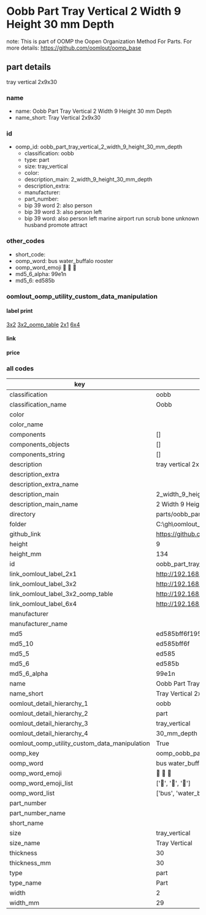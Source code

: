 # Oobb Part Tray Vertical 2 Width 9 Height 30 mm Depth  

note: This is part of OOMP the Oopen Organization Method For Parts. For more details: https://github.com/oomlout/oomp_base

##  part details
  



tray vertical 2x9x30



### name
* name: Oobb Part Tray Vertical 2 Width 9 Height 30 mm Depth
* name_short: Tray Vertical 2x9x30 
### id
* oomp_id: oobb_part_tray_vertical_2_width_9_height_30_mm_depth
  * classification: oobb
  * type: part
  * size: tray_vertical
  * color: 
  * description_main: 2_width_9_height_30_mm_depth
  * description_extra: 
  * manufacturer: 
  * part_number: 
  * bip 39 word 2: also person
  * bip 39 word 3: also person left
  * bip 39 word: also person left marine airport run scrub bone unknown husband promote attract

### other_codes
* short_code: 
* oomp_word: bus water_buffalo rooster
* oomp_word_emoji :bus: :water_buffalo: :rooster:
* md5_6_alpha: 99e1n
* md5_6: ed585b






### oomlout_oomp_utility_custom_data_manipulation
#### label print
[3x2](http://192.168.1.245:1112/?label=oomp%2099e1n)
[3x2_oomp_table](http://192.168.1.108:1112/?label=oomp%2099e1n)
[2x1](http://192.168.1.242:1112/?label=oomp%2099e1n)
[6x4](http://192.168.1.55:1112/?label=oomp%2099e1n)    

#### link

                              

#### price







### all codes 
| key | value |  
| --- | --- |  
| classification | oobb |  
| classification_name | Oobb |  
| color |  |  
| color_name |  |  
| components | [] |  
| components_objects | [] |  
| components_string | [] |  
| description | tray vertical 2x9x30 |  
| description_extra |  |  
| description_extra_name |  |  
| description_main | 2_width_9_height_30_mm_depth |  
| description_main_name | 2 Width 9 Height 30 mm Depth |  
| directory | parts/oobb_part_tray_vertical_2_width_9_height_30_mm_depth |  
| folder | C:\gh\oomlout_oobb_version_4_generated_parts\parts\oobb_part_tray_vertical_2_width_9_height_30_mm_depth |  
| github_link | https://github.com/oomlout/oomlout_oomp_part_src/tree/main/parts/oobb_part_tray_vertical_2_width_9_height_30_mm_depth |  
| height | 9 |  
| height_mm | 134 |  
| id | oobb_part_tray_vertical_2_width_9_height_30_mm_depth |  
| link_oomlout_label_2x1 | http://192.168.1.242:1112/?label=oomp%2099e1n |  
| link_oomlout_label_3x2 | http://192.168.1.245:1112/?label=oomp%2099e1n |  
| link_oomlout_label_3x2_oomp_table | http://192.168.1.108:1112/?label=oomp%2099e1n |  
| link_oomlout_label_6x4 | http://192.168.1.55:1112/?label=oomp%2099e1n |  
| manufacturer |  |  
| manufacturer_name |  |  
| md5 | ed585bff6f19583af502c880fe68d03a |  
| md5_10 | ed585bff6f |  
| md5_5 | ed585 |  
| md5_6 | ed585b |  
| md5_6_alpha | 99e1n |  
| name | Oobb Part Tray Vertical 2 Width 9 Height 30 mm Depth |  
| name_short | Tray Vertical 2x9x30  |  
| oomlout_detail_hierarchy_1 | oobb |  
| oomlout_detail_hierarchy_2 | part |  
| oomlout_detail_hierarchy_3 | tray_vertical |  
| oomlout_detail_hierarchy_4 | 30_mm_depth |  
| oomlout_oomp_utility_custom_data_manipulation | True |  
| oomp_key | oomp_oobb_part_tray_vertical_2_width_9_height_30_mm_depth |  
| oomp_word | bus water_buffalo rooster |  
| oomp_word_emoji | :bus: :water_buffalo: :rooster: |  
| oomp_word_emoji_list | [':bus:', ':water_buffalo:', ':rooster:'] |  
| oomp_word_list | ['bus', 'water_buffalo', 'rooster'] |  
| part_number |  |  
| part_number_name |  |  
| short_name |  |  
| size | tray_vertical |  
| size_name | Tray Vertical |  
| thickness | 30 |  
| thickness_mm | 30 |  
| type | part |  
| type_name | Part |  
| width | 2 |  
| width_mm | 29 |  
